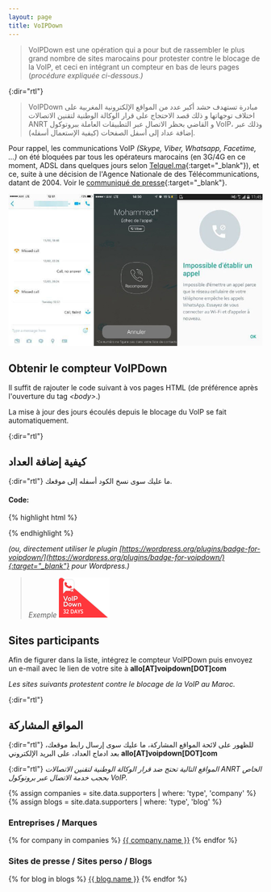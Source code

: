 ```yaml
---
layout: page
title: VoIPDown
---
```

> VoIPDown est une opération qui a pour but de rassembler le plus grand nombre de sites marocains pour protester contre le blocage de la VoIP, et ceci en intégrant un compteur en bas de leurs pages (*procédure expliquée ci-dessous.)*

{:dir="rtl"}
> VoIPDown مبادرة تستهدف حشد أكبر عدد من المواقع الإلكترونية المغربية على اختلاف توجهاتها و ذلك قصد الاحتجاج على قرار الوكالة الوطنية لتقنين الاتصالات ANRT و القاضي بحظر الاتصال عبر التطبيقات العاملة ببروتوكول VoIP، وذلك عبر إضافة عداد إلى أسفل الصفحات (كيفية الإستعمال أسفله).

Pour rappel, les communications VoIP *(Skype, Viber, Whatsapp, Facetime, ...)* on été bloquées par tous les opérateurs marocains (en 3G/4G en ce moment, ADSL dans quelques jours selon [Telquel.ma](http://telquel.ma/2016/01/12/plus-quelques-reglages-blocage-total-voip-maroc_1477504){:target="_blank"}), et ce, suite à une décision de l'Agence Nationale de des Télécommunications, datant de 2004. Voir le [communiqué de presse](http://anrt.ma/sites/default/files/CP-Telephonie-IP-fr.pdf){:target="_blank"}.

<img src="/assets/images/failed-calls-screenshots.jpg" alt="VoIP Bloqué au Maroc">

## Obtenir le compteur VoIPDown

Il suffit de rajouter le code suivant à vos pages HTML (de préférence après l'ouverture du tag *&lt;body&gt;*.)

La mise à jour des jours écoulés depuis le blocage du VoIP se fait automatiquement.

{:dir="rtl"}
## كيفية إضافة العداد

{:dir="rtl"}
ما عليك سوى نسخ الكود أسفله إلى موقعك.


#### Code:

{% highlight html %}
<script>
  (function(d, s) {
    var h = d.getElementsByTagName('head')[0];
    var js = d.createElement(s);
    js.type = 'text/javascript';
    js.src = '//voipdown.com/assets/js/voipdown.min.js';
    h.appendChild(js);
  }(document, 'script'));
</script>
{% endhighlight %}

*(ou, directement utiliser le plugin [https://wordpress.org/plugins/badge-for-voipdown/](https://wordpress.org/plugins/badge-for-voipdown/){:target="_blank"} pour Wordpress.)*

> *Exemple* <img src="/assets/images/ribbon-example.png" alt="Compteur VoIPDown" width="100" height="80">

## Sites participants

Afin de figurer dans la liste, intégrez le compteur VoIPDown puis envoyez un e-mail avec le lien de votre site à **allo[AT]voipdown[DOT]com**

*Les sites suivants protestent contre le blocage de la VoIP au Maroc.*

{:dir="rtl"}
## المواقع المشاركة

{:dir="rtl"}
للظهور على لائحة المواقع المشاركة، ما عليك سوى إرسال رابط موقعك، بعد ادماج العداد، على البريد الإلكتروني **allo[AT]voipdown[DOT]com**

{:dir="rtl"}
*المواقع التالية تحتج ضد قرار الوكالة الوطنية لتقنين الاتصالات ANRT الخاص بحجب خدمة الاتصال عبر بروتوكول VoIP.*

{% assign companies = site.data.supporters | where: 'type', 'company' %}
{% assign blogs = site.data.supporters | where: 'type', 'blog' %}

### Entreprises / Marques
{% for company in companies %}
  <a href="{{company.link}}" target="_blank">{{ company.name }}</a>
{% endfor %}

### Sites de presse / Sites perso / Blogs
{% for blog in blogs %}
  <a href="{{blog.link}}" target="_blank">{{ blog.name }}</a>
{% endfor %}